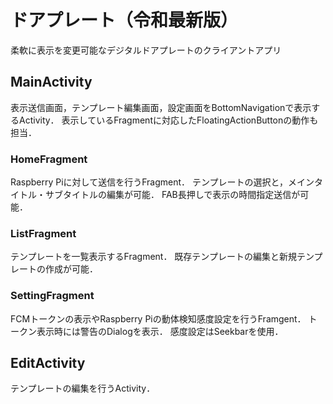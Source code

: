 # ドアプレート（令和最新版）
柔軟に表示を変更可能なデジタルドアプレートのクライアントアプリ

## MainActivity
表示送信画面，テンプレート編集画面，設定画面をBottomNavigationで表示するActivity．
表示しているFragmentに対応したFloatingActionButtonの動作も担当．

### HomeFragment
Raspberry Piに対して送信を行うFragment．
テンプレートの選択と，メインタイトル・サブタイトルの編集が可能．
FAB長押しで表示の時間指定送信が可能．

### ListFragment
テンプレートを一覧表示するFragment．
既存テンプレートの編集と新規テンプレートの作成が可能．

### SettingFragment
FCMトークンの表示やRaspberry Piの動体検知感度設定を行うFramgent．
トークン表示時には警告のDialogを表示．
感度設定はSeekbarを使用．

## EditActivity
テンプレートの編集を行うActivity．
